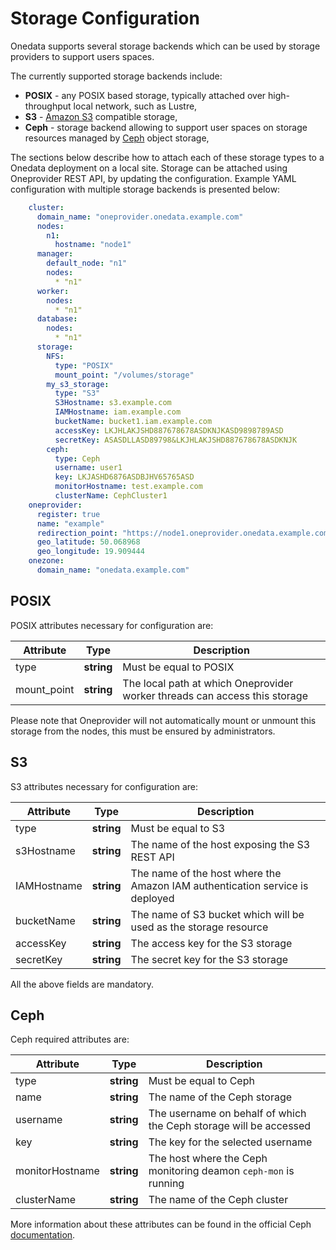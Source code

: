 # Storage Configuration

Onedata supports several storage backends which can be used by storage providers to support users spaces. 

The currently supported storage backends include:
* **POSIX** - any POSIX based storage, typically attached over high-throughput local network, such as Lustre,
* **S3** - [Amazon S3](http://docs.aws.amazon.com/AmazonS3/latest/API/Welcome.html) compatible storage,
* **Ceph** - storage backend allowing to support user spaces on storage resources managed by [Ceph](http://ceph.com/ceph-storage/) object storage,
<!-- * **SWIFT** - storage backend compatible with [OpenStack SWIFT](http://docs.openstack.org/developer/swift/) protocol. -->

The sections below describe how to attach each of these storage types to a Onedata deployment on a local site. Storage can be attached using Oneprovider REST API, by updating the configuration. Example YAML configuration with multiple storage backends is presented below:

```yaml
    cluster:
      domain_name: "oneprovider.onedata.example.com"
      nodes:
        n1:
          hostname: "node1"
      manager:
        default_node: "n1"
        nodes:
          * "n1"
      worker:
        nodes:
          * "n1"
      database:
        nodes:
          * "n1"
      storage:
        NFS:
          type: "POSIX"
          mount_point: "/volumes/storage"
        my_s3_storage:
          type: "S3"
          S3Hostname: s3.example.com
          IAMHostname: iam.example.com
          bucketName: bucket1.iam.example.com
          accessKey: LKJHLAKJSHD887678678ASDKNJKASD9898789ASD
          secretKey: ASASDLLASD89798&LKJHLAKJSHD887678678ASDKNJK
        ceph:
          type: Ceph
          username: user1
          key: LKJASHD6876ASDBJHV65765ASD
          monitorHostname: test.example.com
          clusterName: CephCluster1
    oneprovider:
      register: true
      name: "example"
      redirection_point: "https://node1.oneprovider.onedata.example.com"
      geo_latitude: 50.068968
      geo_longitude: 19.909444
    onezone:
      domain_name: "onedata.example.com"
```


## POSIX

POSIX attributes necessary for configuration are:

|  Attribute | Type | Description |
|------------|------|-------------|
| type       | **string** | Must be equal to POSIX |
| mount_point | **string** | The local path at which Oneprovider worker threads can access this storage |

Please note that Oneprovider will not automatically mount or unmount this storage from the nodes, this must be ensured by administrators.

## S3

S3 attributes necessary for configuration are:

|  Attribute | Type | Description |
|------------|------|-------------|
| type       | **string** | Must be equal to S3 |
| s3Hostname | **string** | The name of the host exposing the S3 REST API |
| IAMHostname | **string** | The name of the host where the Amazon IAM authentication service is deployed |
| bucketName | **string** | The name of S3 bucket which will be used as the storage resource |
| accessKey | **string** | The access key for the S3 storage |
| secretKey | **string** | The secret key for the S3 storage |

All the above fields are mandatory.

## Ceph

Ceph required attributes are:


|  Attribute | Type | Description |
|------------|------|-------------|
| type       | **string** | Must be equal to Ceph |
| name | **string** | The name of the Ceph storage |
| username | **string** | The username on behalf of which the Ceph storage will be accessed |
| key | **string** | The key for the selected username |
| monitorHostname | **string** | The host where the Ceph monitoring deamon `ceph-mon` is running |
| clusterName | **string** | The name of the Ceph cluster |

More information about these attributes can be found in the official Ceph [documentation](http://docs.ceph.com/docs/hammer/rados/configuration/ceph-conf/).


